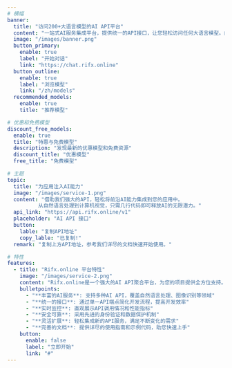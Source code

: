 ```yaml
---
# 横幅
banner:
  title: "访问200+大语言模型的AI API平台"
  content: "一站式AI服务集成平台，提供统一的API接口，让您轻松访问任何大语言模型。内置故障转移、负载均衡、自动重试和智能缓存等企业级特性。"
  image: "/images/banner.png"
  button_primary:
    enable: true
    label: "开始对话"
    link: "https://chat.rifx.online"
  button_outline:
    enable: true
    label: "浏览模型"
    link: "/zh/models"
  recommended_models:
    enable: true
    title: "推荐模型"

# 优惠和免费模型
discount_free_models:
  enable: true
  title: "特惠与免费模型"
  description: "发现最新的优惠模型和免费资源"
  discount_title: "优惠模型"
  free_title: "免费模型"

# 主题
topic:
  title: "为应用注入AI能力"
  image: "/images/service-1.png"
  content: "借助我们强大的API，轻松将前沿AI能力集成到您的应用中。
          从自然语言处理到计算机视觉，只需几行代码即可释放AI的无限潜力。"
  api_link: "https://api.rifx.online/v1"
  placeholder: "AI API 接口"
  button:
    lable: "复制API地址"
    copy_lable: "已复制!"
  remark: "复制上方API地址，参考我们详尽的文档快速开始使用。"

# 特性
features:
  - title: "Rifx.online 平台特性"
    image: "/images/service-2.png"
    content: "Rifx.online是一个强大的AI API聚合平台，为您的项目提供全方位支持。主要特性包括："
    bulletpoints:
      - "**丰富的AI服务**: 支持多种AI API，覆盖自然语言处理、图像识别等领域"
      - "**统一的接口**: 通过单一API端点简化开发流程，提高开发效率"
      - "**实时监控**: 直观展示API调用情况和性能指标"
      - "**安全可靠**: 采用先进的身份验证和数据保护机制"
      - "**灵活扩展**: 轻松集成新的API服务，满足不断变化的需求"
      - "**完善的文档**: 提供详尽的使用指南和示例代码，助您快速上手"
    button:
      enable: false
      label: "立即开始"
      link: "#"
---
```

